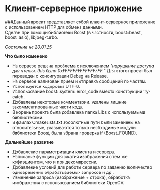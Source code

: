 # Клиент-серверное приложение

###Данный проект представляет собой клиент-серверное приложение с использованием HTTP для обмена данными.<br>Сделан при помощи библиотеки Boost (в частности, boost::beast, boost::asio), libjpeg-turbo.

_Состояние на 20.01.25_

__Что было изменено__
- На сервере решена проблема с исключением _"нарушение доступа для чтения. this было 0xFFFFFFFFFFFFFFFF."_ Для этого проект был переведен с конфигурации Debug на Release.
- На сервере еализован прием и отправка сообщений по частям.
- Используется кодировка UTF-8.
- Использование boost::system::error_code вместо конструкции try-catch.
- Добавлены некоторые комментарии, удалены лишние закомментированные части кода.
- В корень проекта была добавлена папка Libs с используемыми библиотеками.
- В файлах CmakeLists.txt абсолютные пути были заменены на относительные, указываются только необходимые модули библиотеки Boost, была убрана проверка if (Boost_FOUND).

__Дальнейшее развитие__
- Добавление параметризации клиента и сервера.
- Написание функции для сжатия изображения с тем же кофиэциентом, что и при декомпрессии.
- Добавление условий для работы сервера по заданию (количество одновременно обрабатываемых запросов и др).
- Изменение запроса (изображение + строка), обработка изображения с использованием библиотеки OpenCV.